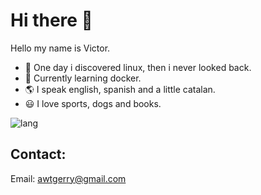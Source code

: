 # Hi there 🤙
Hello my name is Victor.

- 🐧 One day i discovered linux, then i never looked back.
- 🐋 Currently learning docker.
- 🌎 I speak english, spanish and a little catalan.
- 😃 I love sports, dogs and books.

![lang](https://github-readme-stats.vercel.app/api/top-langs/?username=awtgerry&theme=gruvbox)

## Contact:
Email: awtgerry@gmail.com
